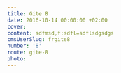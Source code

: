 ```yaml
---
title: Gite 8
date: 2016-10-14 00:00:00 +02:00
cover: 
content: sdfmsd,f:sdfl=sdflsdgsdgs
cmsUserSlug: frgite8
number: '8'
route: gite-8
photo: 
---
```



